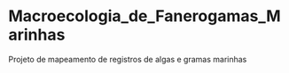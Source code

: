 # Macroecologia_de_Fanerogamas_Marinhas
Projeto de mapeamento de registros de algas e gramas marinhas
